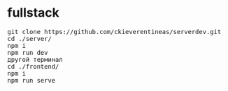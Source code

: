 # fullstack
<pre>
git clone https://github.com/ckieverentineas/serverdev.git
cd ./server/
npm i
npm run dev
другой терминал
cd ./frontend/
npm i
npm run serve
</pre>
